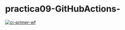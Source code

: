 # practica09-GitHubActions-
[![ci-primer-wf](https://github.com/jacampo/practica09-GitHubActions/actions/workflows/ci-primer-wf.yml/badge.svg)](https://github.com/jacampo/practica09-GitHubActions/actions/workflows/ci-primer-wf.yml)
